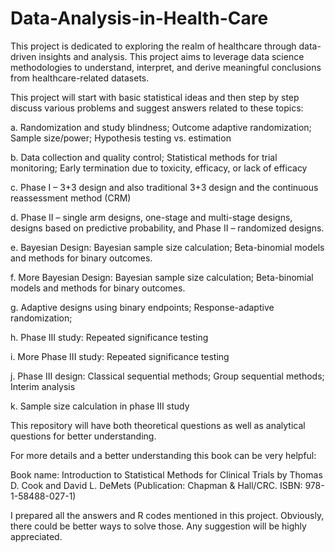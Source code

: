 # Data-Analysis-in-Health-Care

This project is dedicated to exploring the realm of healthcare through data-driven insights and analysis. This project aims to leverage data science methodologies to understand, interpret, and derive meaningful conclusions from healthcare-related datasets.

This project will start with basic statistical ideas and then step by step discuss various problems and suggest answers related to these topics:

a. Randomization and study blindness; Outcome adaptive randomization; Sample size/power; Hypothesis testing vs. estimation

b. Data collection and quality control; Statistical methods for trial monitoring; Early termination due to toxicity, efficacy, or lack of efficacy

c. Phase I – 3+3 design and also traditional 3+3 design and the continuous reassessment method (CRM)

d. Phase II – single arm designs, one-stage and multi-stage designs, designs based on predictive probability, and Phase II – randomized designs.

e. Bayesian Design: Bayesian sample size calculation; Beta-binomial models and methods for binary outcomes.

f. More Bayesian Design: Bayesian sample size calculation; Beta-binomial models and methods for binary outcomes.

g. Adaptive designs using binary endpoints; Response-adaptive randomization;

h. Phase III study: Repeated significance testing

i. More Phase III study: Repeated significance testing

j. Phase III design: Classical sequential methods; Group sequential methods; Interim analysis

k. Sample size calculation in phase III study

This repository will have both theoretical questions as well as analytical questions for better understanding.

For more details and a better understanding this book can be very helpful:

Book name: Introduction to Statistical Methods for Clinical Trials by Thomas D. Cook and David L. DeMets 
(Publication: Chapman & Hall/CRC. ISBN: 978-1-58488-027-1)

I prepared all the answers and R codes mentioned in this project. Obviously, there could be better ways to solve those. Any suggestion will be highly appreciated.


